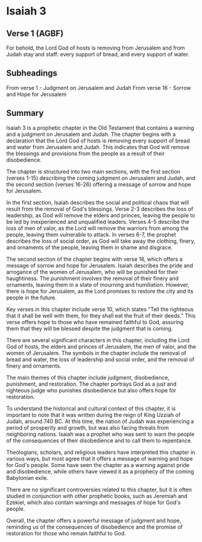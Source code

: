 # Isaiah 3

## Verse 1 (AGBF)

For behold, the Lord God of hosts is removing from Jerusalem and from Judah stay and staff: every support of bread, and every support of water.

## Subheadings

From verse 1 - Judgment on Jerusalem and Judah
From verse 16 - Sorrow and Hope for Jerusalem

## Summary

Isaiah 3 is a prophetic chapter in the Old Testament that contains a warning and a judgment on Jerusalem and Judah. The chapter begins with a declaration that the Lord God of hosts is removing every support of bread and water from Jerusalem and Judah. This indicates that God will remove the blessings and provisions from the people as a result of their disobedience.

The chapter is structured into two main sections, with the first section (verses 1-15) describing the coming judgment on Jerusalem and Judah, and the second section (verses 16-26) offering a message of sorrow and hope for Jerusalem.

In the first section, Isaiah describes the social and political chaos that will result from the removal of God's blessings. Verse 2-3 describes the loss of leadership, as God will remove the elders and princes, leaving the people to be led by inexperienced and unqualified leaders. Verses 4-5 describe the loss of men of valor, as the Lord will remove the warriors from among the people, leaving them vulnerable to attack. In verses 6-7, the prophet describes the loss of social order, as God will take away the clothing, finery, and ornaments of the people, leaving them in shame and disgrace.

The second section of the chapter begins with verse 16, which offers a message of sorrow and hope for Jerusalem. Isaiah describes the pride and arrogance of the women of Jerusalem, who will be punished for their haughtiness. The punishment involves the removal of their finery and ornaments, leaving them in a state of mourning and humiliation. However, there is hope for Jerusalem, as the Lord promises to restore the city and its people in the future.

Key verses in this chapter include verse 10, which states "Tell the righteous that it shall be well with them, for they shall eat the fruit of their deeds." This verse offers hope to those who have remained faithful to God, assuring them that they will be blessed despite the judgment that is coming.

There are several significant characters in this chapter, including the Lord God of hosts, the elders and princes of Jerusalem, the men of valor, and the women of Jerusalem. The symbols in the chapter include the removal of bread and water, the loss of leadership and social order, and the removal of finery and ornaments.

The main themes of this chapter include judgment, disobedience, punishment, and restoration. The chapter portrays God as a just and righteous judge who punishes disobedience but also offers hope for restoration.

To understand the historical and cultural context of this chapter, it is important to note that it was written during the reign of King Uzziah of Judah, around 740 BC. At this time, the nation of Judah was experiencing a period of prosperity and growth, but was also facing threats from neighboring nations. Isaiah was a prophet who was sent to warn the people of the consequences of their disobedience and to call them to repentance.

Theologians, scholars, and religious leaders have interpreted this chapter in various ways, but most agree that it offers a message of warning and hope for God's people. Some have seen the chapter as a warning against pride and disobedience, while others have viewed it as a prophecy of the coming Babylonian exile.

There are no significant controversies related to this chapter, but it is often studied in conjunction with other prophetic books, such as Jeremiah and Ezekiel, which also contain warnings and messages of hope for God's people.

Overall, the chapter offers a powerful message of judgment and hope, reminding us of the consequences of disobedience and the promise of restoration for those who remain faithful to God.